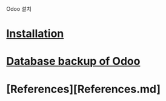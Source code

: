 Odoo 설치

# [Installation](Installation.md)

# [Database backup of Odoo](Database-backup.md)

# [References][References.md]

